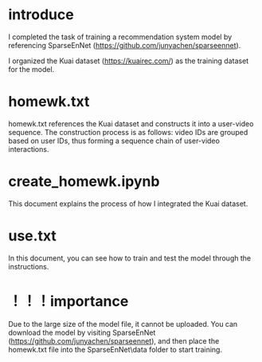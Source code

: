 # introduce
I completed the task of training a recommendation system model by referencing SparseEnNet (https://github.com/junyachen/sparseennet).

I organized the Kuai dataset (https://kuairec.com/) as the training dataset for the model.

# homewk.txt

homewk.txt references the Kuai dataset and constructs it into a user-video sequence. The construction process is as follows: video IDs are grouped based on user IDs, thus forming a sequence chain of user-video interactions.

# create_homewk.ipynb

This document explains the process of how I integrated the Kuai dataset.

# use.txt
In this document, you can see how to train and test the model through the instructions.

# ！！！importance

Due to the large size of the model file, it cannot be uploaded. You can download the model by visiting SparseEnNet (https://github.com/junyachen/sparseennet), and then place the homewk.txt file into the SparseEnNet\data folder to start training.
